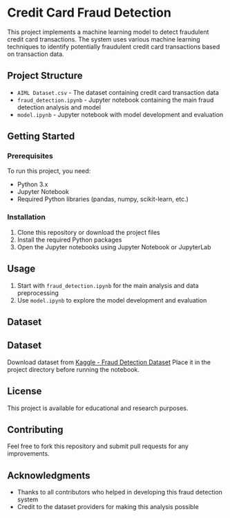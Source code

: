# Credit Card Fraud Detection

This project implements a machine learning model to detect fraudulent credit card transactions. The system uses various machine learning techniques to identify potentially fraudulent credit card transactions based on transaction data.

## Project Structure

- `AIML Dataset.csv` - The dataset containing credit card transaction data
- `fraud_detection.ipynb` - Jupyter notebook containing the main fraud detection analysis and model
- `model.ipynb` - Jupyter notebook with model development and evaluation

## Getting Started

### Prerequisites

To run this project, you need:
- Python 3.x
- Jupyter Notebook
- Required Python libraries (pandas, numpy, scikit-learn, etc.)

### Installation

1. Clone this repository or download the project files
2. Install the required Python packages
3. Open the Jupyter notebooks using Jupyter Notebook or JupyterLab

## Usage

1. Start with `fraud_detection.ipynb` for the main analysis and data preprocessing
2. Use `model.ipynb` to explore the model development and evaluation

## Dataset

## Dataset
Download dataset from [Kaggle - Fraud Detection Dataset](https://www.kaggle.com/datasets/amanalisiddiqui/fraud-detection-dataset)
Place it in the project directory before running the notebook.


## License

This project is available for educational and research purposes.

## Contributing

Feel free to fork this repository and submit pull requests for any improvements.

## Acknowledgments

- Thanks to all contributors who helped in developing this fraud detection system
- Credit to the dataset providers for making this analysis possible